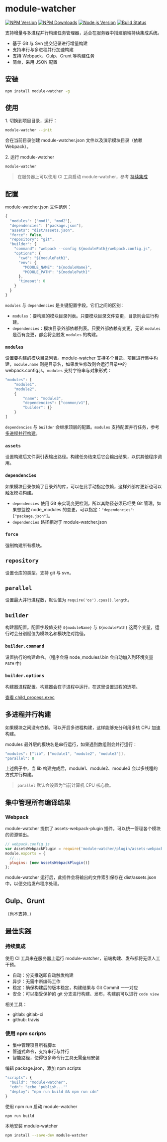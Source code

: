 # module-watcher

[![NPM Version][npm-image]][npm-url]
[![NPM Downloads][downloads-image]][downloads-url]
[![Node.js Version][node-version-image]][node-version-url]
[![Build Status][travis-ci-image]][travis-ci-url]

支持增量与多进程并行构建任务管理器，适合在服务器中搭建前端持续集成系统。

* 基于 Git 与 Svn 提交记录进行增量构建
* 支持串行与多进程并行加速构建
* 支持 Webpack、Gulp、Grunt 等构建任务
* 简单，采用 JSON 配置

## 安装

```bash
npm install module-watcher -g
```

## 使用

1\. 切换到项目目录，运行：

```bash
module-watcher --init
```

会在当前目录创建 module-watcher.json 文件以及演示模块目录（依赖 Webpack）。

2\. 运行 module-watcher

```bash
module-watcher
```

> 在服务器上可以使用 CI 工具启动 module-watcher，参考 [持续集成](#持续集成)

## 配置

module-watcher.json 文件范例：

```javascript
{
  "modules": ["mod1", "mod2"],
  "dependencies": ["package.json"],
  "assets": "dist/assets.json",
  "force": false,
  "repository": "git",
  "builder": {
    "command": "webpack --config ${modulePath}/webpack.config.js",
    "options": {
      "cwd": "${modulePath}",
      "env": {
        "MODULE_NAME": "${moduleName}",
        "MODULE_PATH": "${modulePath}"
      },
      "timeout": 0
    }
  }
}
```

`modules` 与 `dependencies` 是关键配置字段。它们之间的区别：

* `modules`：要构建的模块目录列表。只要模块目录文件变更，目录则会进行构建。
* `dependencies`：模块目录外部依赖列表。只要外部依赖有变更，无论 `modules` 是否有变更，都会将会触发 `modules` 的构建。

### `modules`

设置要构建的模块目录列表。module-watcher 支持多个目录、项目进行集中构建，`module.name` 则是目录名，如果发生修改则会运行目录中的 webpack.config.js，`modules` 支持字符串与对象形式：

```javascript 
"modules": [
    "module1",
    "module2",
    {
        "name": "module3",
        "dependencies": ["common/v1"],
        "builder": {}
    }
]
```

`dependencies` 与 `builder` 会继承顶层的配置。`modules` 支持配置并行任务，参考 [多进程并行构建](#多进程并行构建)。

### `assets`

设置构建后文件索引表输出路径。构建任务结束后它会输出结果，以供其他程序调用。

### `dependencies`

如果模块目录依赖了目录外的库，可以在此手动指定依赖，这样外部库更新也可以触发模块构建。

* `dependencies` 使用 Git 来实现变更检测，所以其路径必须已经受 Git 管理。如果想监控 node_modules 的变更，可以指定：`"dependencies": ["package.json"]`。
* `dependencies` 路径相对于 module-watcher.json

### `force`

强制构建所有模块。

## `repository`

设置仓库的类型。支持 git 与 svn。

## `parallel`

设置最大并行进程数，默认值为 `require('os').cpus().length`。

## `builder`

构建器配置。配置字段值支持 `${moduleName}` 与 `${modulePath}` 这两个变量，运行时会分别赋值为模块名和模块绝对路径。

### `builder.command`

设置执行的构建命令。（程序会将 node_modules/.bin 会自动加入到环境变量 `PATH` 中）

### `builder.options`

构建器进程配置。构建器会在子进程中运行，在这里设置进程的选项。

[查看 child_process.exec](https://nodejs.org/api/child_process.html#child_process_child_process_exec_command_options_callback)

## 多进程并行构建

如果模块之间没有依赖，可以开启多进程构建，这样能够充分利用多核 CPU 加速构建。

modules 最外层的模块名是串行运行，如果遇到数组则会并行运行：

```javascript
"modules": ["lib", ["module1", "module2", "module3"]],
"parallel": 8
```

上述例子中，当 lib 构建完成后，module1、module2、module3 会以多线程的方式并行构建。

> `parallel` 默认会设置为当前计算机 CPU 核心数。

## 集中管理所有编译结果

### Webpack

module-watcher 提供了 assets-webpack-plugin 插件，可以统一管理各个模块的资源输出。

```javascript
// webpack.config.js
var AssetsWebpackPlugin = require('module-watcher/plugin/assets-webpack-plugin');
module.exports = {
  //...
  plugins: [new AssetsWebpackPlugin()]
};
```

module-watcher 运行后，此插件会将输出的文件索引保存在 dist/assets.json 中，以便交给发布程序处理。

## Gulp、Grunt

（尚不支持..）

## 最佳实践

### 持续集成

使用 CI 工具来在服务器上运行 module-watcher，前端构建、发布都将无须人工干预。

* 自动：分支推送即自动触发构建
* 异步：无需中断编码工作
* 稳定：确保构建后的版本稳定，构建结果与 Git Commit 一一对应
* 安全：可以指受保护的 git 分支进行构建、发布，构建前可以进行 `code view`

相关工具：

* gitlab: gitlab-ci
* github: travis

### 使用 npm scripts

* 集中管理项目所有脚本
* 管道式命令，支持串行与并行
* 智能路径，使得很多命令行工具无需全局安装

编辑 package.json，添加 npm scripts

```javascript
"scripts": {
  "build": "module-watcher",
  "cdn": "echo 'publish...'"
  "deploy": "npm run build && npm run cdn" 
}
```

使用 npm run 启动 module-watcher

```bash
npm run build
```

本地安装 module-watcher

```bash
npm install --save-dev module-watcher
```


[npm-image]: https://img.shields.io/npm/v/module-watcher.svg
[npm-url]: https://npmjs.org/package/module-watcher
[node-version-image]: https://img.shields.io/node/v/module-watcher.svg
[node-version-url]: http://nodejs.org/download/
[downloads-image]: https://img.shields.io/npm/dm/module-watcher.svg
[downloads-url]: https://npmjs.org/package/module-watcher
[travis-ci-image]: https://travis-ci.org/aui/module-watcher.svg?branch=master
[travis-ci-url]: https://travis-ci.org/aui/module-watcher
